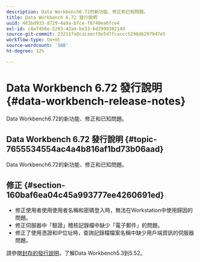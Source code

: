 ```yaml
---
description: Data Workbench6.72的新功能、修正和已知問題。
title: Data Workbench 6.72 發行說明
uuid: 463bd933-d729-4a9a-bfce-f8740ea6fce4
exl-id: c8af456e-5293-42a4-be33-6d299938214d
source-git-commit: 232117a8cacaecf8e5d7fcaccc5290d6297947e5
workflow-type: tm+mt
source-wordcount: '108'
ht-degree: 12%

---
```


# Data Workbench 6.72 發行說明{#data-workbench-release-notes}

Data Workbench6.72的新功能、修正和已知問題。

## Data Workbench 6.72 發行說明 {#topic-7655534554ac4a4b816af1bd73b06aad}

Data Workbench6.72的新功能、修正和已知問題。

## 修正 {#section-160baf6ea04c45a993777ee4260691ed}

* 修正使用者使用使用者名稱和密碼登入時，無法在Workstation中使用歸因的問題。
* 修正伺服器中「驗證」稽核記錄檔中缺少「電子郵件」的問題。
* 修正了使用憑證和IP位址時，查詢記錄檔檔案名稱中缺少用戶端資訊的伺服器問題。

請參閱[封存的發行說明](https://experienceleague.adobe.com/docs/data-workbench/using/release-notes/release-notes.html)，了解Data Workbench5.3到5.52。

